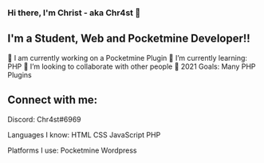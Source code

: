 ### Hi there, I'm Christ - aka Chr4st 👋

## I'm a Student, Web and Pocketmine Developer!!
🔭 I am currently working on a Pocketmine Plugin
🌱 I’m currently learning: PHP
👯 I’m looking to collaborate with other people
🥅 2021 Goals: Many PHP Plugins


## Connect with me:
Discord: Chr4st#6969


Languages I know:
HTML
CSS
JavaScript
PHP

Platforms I use:
Pocketmine
Wordpress


<!---
Chr4st/Chr4st is a ✨ special ✨ repository because its `README.md` (this file) appears on your GitHub profile.
You can click the Preview link to take a look at your changes.
--->
